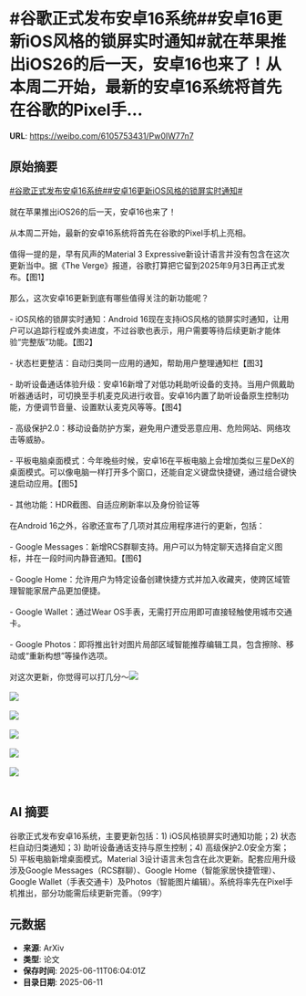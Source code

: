 # #谷歌正式发布安卓16系统##安卓16更新iOS风格的锁屏实时通知#就在苹果推出iOS26的后一天，安卓16也来了！从本周二开始，最新的安卓16系统将首先在谷歌的Pixel手...

**URL**: https://weibo.com/6105753431/Pw0IW77n7

## 原始摘要

<a href="https://m.weibo.cn/search?containerid=231522type%3D1%26t%3D10%26q%3D%23%E8%B0%B7%E6%AD%8C%E6%AD%A3%E5%BC%8F%E5%8F%91%E5%B8%83%E5%AE%89%E5%8D%9316%E7%B3%BB%E7%BB%9F%23&amp;extparam=%23%E8%B0%B7%E6%AD%8C%E6%AD%A3%E5%BC%8F%E5%8F%91%E5%B8%83%E5%AE%89%E5%8D%9316%E7%B3%BB%E7%BB%9F%23" data-hide=""><span class="surl-text">#谷歌正式发布安卓16系统#</span></a><a href="https://m.weibo.cn/search?containerid=231522type%3D1%26t%3D10%26q%3D%23%E5%AE%89%E5%8D%9316%E6%9B%B4%E6%96%B0iOS%E9%A3%8E%E6%A0%BC%E7%9A%84%E9%94%81%E5%B1%8F%E5%AE%9E%E6%97%B6%E9%80%9A%E7%9F%A5%23&amp;extparam=%23%E5%AE%89%E5%8D%9316%E6%9B%B4%E6%96%B0iOS%E9%A3%8E%E6%A0%BC%E7%9A%84%E9%94%81%E5%B1%8F%E5%AE%9E%E6%97%B6%E9%80%9A%E7%9F%A5%23" data-hide=""><span class="surl-text">#安卓16更新iOS风格的锁屏实时通知#</span></a><br><br>就在苹果推出iOS26的后一天，安卓16也来了！<br><br>从本周二开始，最新的安卓16系统将首先在谷歌的Pixel手机上亮相。<br><br>值得一提的是，早有风声的Material 3 Expressive新设计语言并没有包含在这次更新当中。据《The Verge》报道，谷歌打算把它留到2025年9月3日再正式发布。【图1】<br><br>那么，这次安卓16更新到底有哪些值得关注的新功能呢？<br><br>- iOS风格的锁屏实时通知：Android 16现在支持iOS风格的锁屏实时通知，让用户可以追踪行程或外卖进度，不过谷歌也表示，用户需要等待后续更新才能体验“完整版”功能。【图2】<br><br>- 状态栏更整洁：自动归类同一应用的通知，帮助用户整理通知栏【图3】<br><br>- 助听设备通话体验升级：安卓16新增了对低功耗助听设备的支持。当用户佩戴助听器通话时，可切换至手机麦克风进行收音。安卓16内置了助听设备原生控制功能，方便调节音量、设置默认麦克风等等。【图4】<br><br>- 高级保护2.0：移动设备防护方案，避免用户遭受恶意应用、危险网站、网络攻击等威胁。<br><br>- 平板电脑桌面模式：今年晚些时候，安卓16在平板电脑上会增加类似三星DeX的桌面模式。可以像电脑一样打开多个窗口，还能自定义键盘快捷键，通过组合键快速启动应用。【图5】<br><br>- 其他功能：HDR截图、自适应刷新率以及身份验证等<br><br>在Android 16之外，谷歌还宣布了几项对其应用程序进行的更新，包括：<br><br>- Google Messages：新增RCS群聊支持。用户可以为特定聊天选择自定义图标，并在一段时间内静音通知。【图6】<br><br>- Google Home：允许用户为特定设备创建快捷方式并加入收藏夹，使跨区域管理智能家居产品更加便捷。<br><br>- Google Wallet：通过Wear OS手表，无需打开应用即可直接轻触使用城市交通卡。<br><br>- Google Photos：即将推出针对图片局部区域智能推荐编辑工具，包含擦除、移动或“重新构想”等操作选项。<br><br>对这次更新，你觉得可以打几分～<img style="" src="https://tvax1.sinaimg.cn/large/006Fd7o3gy1i2b62t0y9aj31cx0wuqv5.jpg" referrerpolicy="no-referrer"><br><br><img style="" src="https://tvax1.sinaimg.cn/large/006Fd7o3gy1i2b632f7qjg30m80ci7wh.gif" referrerpolicy="no-referrer"><br><br><img style="" src="https://tvax4.sinaimg.cn/large/006Fd7o3gy1i2b6348436j30rs0bkgmn.jpg" referrerpolicy="no-referrer"><br><br><img style="" src="https://tvax2.sinaimg.cn/large/006Fd7o3gy1i2b637kai7j30rs0fm402.jpg" referrerpolicy="no-referrer"><br><br><img style="" src="https://tvax2.sinaimg.cn/large/006Fd7o3gy1i2b63s66jlg30m80m81ky.gif" referrerpolicy="no-referrer"><br><br><img style="" src="https://tvax1.sinaimg.cn/large/006Fd7o3gy1i2b6490u8jg31hc0u0x6z.gif" referrerpolicy="no-referrer"><br><br>

## AI 摘要

谷歌正式发布安卓16系统，主要更新包括：1) iOS风格锁屏实时通知功能；2) 状态栏自动归类通知；3) 助听设备通话支持与原生控制；4) 高级保护2.0安全方案；5) 平板电脑新增桌面模式。Material 3设计语言未包含在此次更新。配套应用升级涉及Google Messages（RCS群聊）、Google Home（智能家居快捷管理）、Google Wallet（手表交通卡）及Photos（智能图片编辑）。系统将率先在Pixel手机推出，部分功能需后续更新完善。（99字）

## 元数据

- **来源**: ArXiv
- **类型**: 论文
- **保存时间**: 2025-06-11T06:04:01Z
- **目录日期**: 2025-06-11
